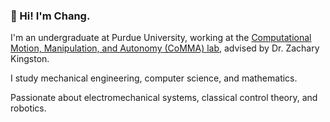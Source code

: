 ### 👋 Hi! I'm Chang.

I'm an undergraduate at Purdue University, working at the [Computational Motion, Manipulation, and Autonomy (CoMMA) lab](https://commalab.org/), advised by Dr. Zachary Kingston.

I study mechanical engineering, computer science, and mathematics.

Passionate about electromechanical systems, classical control theory, and robotics.

